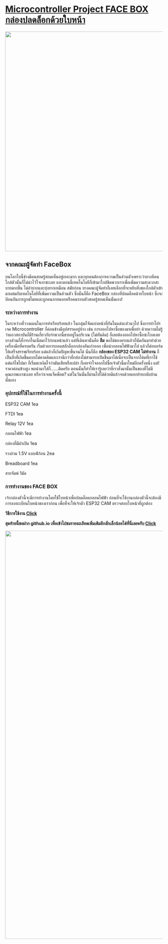 # [Microcontroller Project FACE BOX กล่องปลดล็อกด้วยใบหน้า](https://artist0123.github.io/facebox)

<img src="https://media.discordapp.net/attachments/836987530691215390/843898339426304020/IMG20210518001008.jpg?width=894&height=670" width="1000" height="700">

## จากคณะผู้จัดทำ FaceBox

บนโลกใบนี้ช่างมีคนสอดรู้สอดเห็นอยู่เยอะมาก และทุกคนต้องการความเป็นส่วนตัวเพราะว่าบางทีคนใกล้ตัวนั้นก็ไม่น่าไว้ใจเอาซะเลย และตอนนี้เทคโนโลยีก็เข้ามาใกล้ชิดพวกเราเพื่อเพิ่มความสะดวกสะบายมากขึ้น ไม่ลำบากและยุ่งยากเหมือน
สมัยก่อน ทางคณะผู้จัดทำก็เลยเลือกที่จะหยิบสิ่งของใกล้ตัวเข้ามาผสมกับเทคโนโลยีที่เพิ่มความเป็นส่วนตัว ซึ่งนั่นก็คือ FaceBox กล่องที่ปลดล็อคด้วยใบหน้า ซึ่งจะป้อนกันการถูกขโมยและถูกคนภายนอกหรือคนรอบตัวสอดรู้สอดเห็นนั่นเอง!

### ระหว่างการทำงาน

ในระหว่างที่วางแผนในการทำเรียบร้อยแล้ว ในกลุ่มก็จัดแบ่งหน้าที่กันในแต่ละส่วนๆไป ซึ่งการทำโปรเจค Microcontroller ก็ค่อนข้างมีอุปสรรคอยู่บ้าง เช่น การออกไปหาซื้อของมาเพื่อทำ ด้วยความไม่รู้ว่าแถวสถาบันก็มีร้านเกี่ยวกับจำพวกนี้ขายอยู่ในบริเวณ (ไม่ทันคิด) ก็เลยต้องออกไปหาซื้อซะไกลเลย บางส่วนก็สั่งจากในเน็ตมาไว้ก่อนหน้าแล้ว แต่ที่เดินหานั่นคือ **ลืม** พอได้ของครบแล้วก็นัดกันมาทำด้วยเครื่องมือที่ครบครัน เริ่มด้วยการถอดสลักล็อกกล่องอันเก่าออก เพื่อนำกลอนไฟฟ้ามาใส่ แล้วก็ต่อบอร์ดให้เสร็จสรรพเรียบร้อย แต่แล้วก็เกิดปัญหาขึ้นจนได้ นั่นก็คือ **กล้องของ ESP32 CAM ไม่ทำงาน** ก็เป็นสิ่งที่เกิดขึ้นแบบไม่คาดคิดและเรานึกว่าที่กล้องไม่สามารถเปิดขึ้นมาได้เนี่ยจะเป็นจากโค้ดที่เราใช้ แต่แก้ไขไปมา ก็เริ่มตะหงิดใจว่ามันเสียหรือเปล่า ก็เลยจำใจออกไปซื้อเจ้าตัวนี้มาใหม่อีกครั้งหนึ่ง แต่! ราคาค่อนข้างสูง พอนำมาใส่ก็......ติดครับ ตอนนั้นก็ทำให้เรารู้เลยว่าที่เราสั่งมานั้นเป็นของที่ไม่มีคุณภาพเอาซะเลย หรือว่าเจอแจ็คพ็อต? แต่ในวันนั้นก็ผ่านไปได้ด้วยดีแล้วจบด้วยแยกย้ายกลับบ้านนั่นเอง

### อุปกรณ์ที่ใช้ในการทำงานครั้งนี้

ESP32 CAM  1ea
 
FTDI  1ea

Relay 12V 1ea

กลอนไฟฟ้า 1ea

กล่องที่มีฝาเปิด 1ea

รางถ่าน 1.5V แบบ4ก้อน  2ea

Breadboard 1ea

สายจัมพ์ 1มัด

### การทำงานของ FACE BOX

เจ้ากล่องตัวนี้จะมีการทำงานโดยใช้ใบหน้าเพื่อปลดล็อคกลอนไฟฟ้า ก่อนที่จะใช้งานกล่องตัวนี้จะต้องมีการลงทะเบียนใบหน้าของเราก่อน เพื่อที่จะให้เจ้าตัว ESP32 CAM ตรวจสอบใบหน้าที่ถูกต้อง

**วิธีการใช้งาน [Click](https://drive.google.com/file/d/1tQHXPl30kDPv35uSTiAvSsicT9zrKZjt/view?usp=sharing)**

**สุดท้ายนี้ขอฝาก github.io เพื่อเข้าไปชมรายละเอียดเพิ่มเติมอีกสักเล็กน้อยได้ที่นี่เลยครับ [Click](https://artist0123.github.io/facebox)**

<img src="https://cdn.discordapp.com/attachments/818845560462639136/845373077688287292/FACE_BOX.png" width="1000" height="1300">
